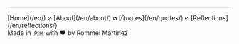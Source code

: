 
***
<div class="footer">

<div class="text-small">
[Home](/en/) ∅ [About](/en/about/) ∅ [Quotes](/en/quotes/) ∅ [Reflections](/en/reflections/)
</div>

<div class="text-x-small">
Made in 🇵🇭 with ❤️ by Rommel Martínez
</div>

</div>
